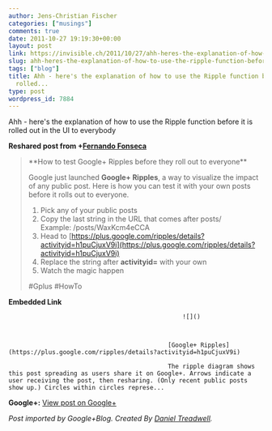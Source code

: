 ```yaml
---
author: Jens-Christian Fischer
categories: ["musings"]
comments: true
date: 2011-10-27 19:19:30+00:00
layout: post
link: https://invisible.ch/2011/10/27/ahh-heres-the-explanation-of-how-to-use-the-ripple-function-before-it-is-rolled/
slug: ahh-heres-the-explanation-of-how-to-use-the-ripple-function-before-it-is-rolled
tags: ["blog"]
title: Ahh - here's the explanation of how to use the Ripple function before it is
  rolled...
type: post
wordpress_id: 7884
---
```


Ahh - here's the explanation of how to use the Ripple function before it is rolled out in the UI to everybody  
  
**Reshared post from +[Fernando Fonseca](https://plus.google.com/107863796156749531232)**  


<blockquote>**How to test Google+ Ripples before they roll out to everyone**  
  
Google just launched **Google+ Ripples**, a way to visualize the impact of any public post. Here is how you can test it with your own posts before it rolls out to everyone.   
  
1. Pick any of your public posts  
2. Copy the last string in the URL  that comes after posts/  
Example: /posts/WaxKcm4eCCA  
3. Head to [https://plus.google.com/ripples/details?activityid=h1puCjuxV9i](https://plus.google.com/ripples/details?activityid=h1puCjuxV9i)  
4. Replace the string after **activityid=** with your own  
5. Watch the magic happen   
  
#Gplus #HowTo</blockquote>


												

**Embedded Link**


												


													![]()
												


												[Google+ Ripples](https://plus.google.com/ripples/details?activityid=h1puCjuxV9i)  

												The ripple diagram shows this post spreading as users share it on Google+. Arrows indicate a user receiving the post, then resharing. (Only recent public posts show up.) Circles within circles represe...  

										


										

**Google+:** [View post on Google+](https://plus.google.com/109789939743085010576/posts/1kP4dbnoLR6)

  
  
_Post imported by Google+Blog.  Created By [Daniel Treadwell](https://minimali.se/)._
